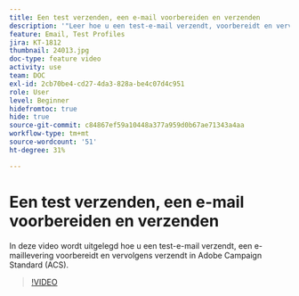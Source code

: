 ```yaml
---
title: Een test verzenden, een e-mail voorbereiden en verzenden
description: '"Leer hoe u een test-e-mail verzendt, voorbereidt en vervolgens de e-mail verzendt. ’'
feature: Email, Test Profiles
jira: KT-1812
thumbnail: 24013.jpg
doc-type: feature video
activity: use
team: DOC
exl-id: 2cb70be4-cd27-4da3-828a-be4c07d4c951
role: User
level: Beginner
hidefromtoc: true
hide: true
source-git-commit: c84867ef59a10448a377a959d0b67ae71343a4aa
workflow-type: tm+mt
source-wordcount: '51'
ht-degree: 31%

---
```


# Een test verzenden, een e-mail voorbereiden en verzenden

In deze video wordt uitgelegd hoe u een test-e-mail verzendt, een e-maillevering voorbereidt en vervolgens verzendt in Adobe Campaign Standard (ACS).

>[!VIDEO](https://video.tv.adobe.com/v/24013/)
